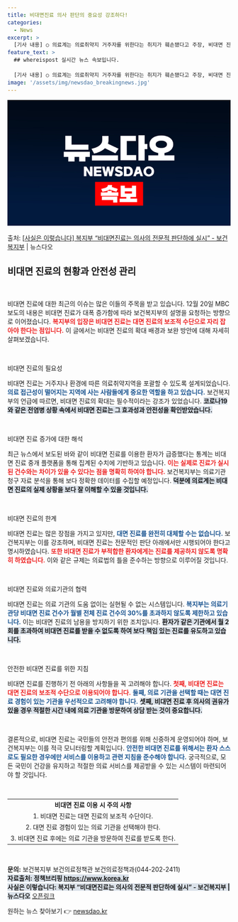 ```yaml
---
title: 비대면진료 의사 판단의 중요성 강조하다!
categories:
  - News
excerpt: >
  [기사 내용] ○ 의료계는 의료취약지 거주자를 위한다는 취지가 훼손됐다고 주장, 비대면 진료가 확대된 지난 …
feature_text: >
  ## whereispost 실시간 뉴스 속보입니다.

  [기사 내용] ○ 의료계는 의료취약지 거주자를 위한다는 취지가 훼손됐다고 주장, 비대면 진료가 확대된 지난 …
image: '/assets/img/newsdao_breakingnews.jpg'
---
```


![뉴스다오 속보](/assets/img/newsdao_breakingnews.jpg)

<p>출처: <a href="https://newsdao.kr/2862" rel="dofollow">[사실은 이렇습니다] 복지부 “비대면진료는 의사의 전문적 판단하에 실시” - 보건복지부</a> | 뉴스다오</p>

<h2 data-ke-size="size26">비대면 진료의 현황과 안전성 관리</h2>

<p data-ke-size="size16">&nbsp;</p>

비대면 진료에 대한 최근의 이슈는 많은 이들의 주목을 받고 있습니다. 12월 20일 MBC 보도의 내용은 비대면 진료가 대폭 증가함에 따라 보건복지부의 설명을 요청하는 방향으로 이어졌습니다. <b><span style="color: #ee2323;">복지부의 입장은 비대면 진료는 대면 진료의 보조적 수단으로 자리 잡아야 한다는 점입니다.</span></b> 이 글에서는 비대면 진료의 확대 배경과 보완 방안에 대해 자세히 살펴보겠습니다.

<p data-ke-size="size16">&nbsp;</p>

비대면 진료의 필요성

비대면 진료는 거주지나 환경에 따른 의료취약지역을 포괄할 수 있도록 설계되었습니다. <b><span style="color: #1a5490;">의료 접근성이 떨어지는 지역에 사는 사람들에게 중요한 역할을 하고 있습니다.</span></b> 보건복지부의 언급에 따르면, 비대면 진료의 확대는 필수적이라는 강조가 있었습니다. <b><span style="background-color: #21538527;">코로나19와 같은 전염병 상황 속에서 비대면 진료는 그 효과성과 안전성을 확인받았습니다.</span></b> 

<p data-ke-size="size16">&nbsp;</p>

비대면 진료 증가에 대한 해석

최근 뉴스에서 보도된 바와 같이 비대면 진료를 이용한 환자가 급증했다는 통계는 비대면 진료 중개 플랫폼을 통해 집계된 수치에 기반하고 있습니다. <b><span style="color: #ee2323;">이는 실제로 진료가 실시된 건수와는 차이가 있을 수 있다는 점을 명확히 하여야 합니다.</span></b> 보건복지부는 의료기관 청구 자료 분석을 통해 보다 정확한 데이터를 수집할 예정입니다. <b><span style="background-color: #21538527;">덕분에 의료계는 비대면 진료의 실제 상황을 보다 잘 이해할 수 있을 것입니다.</span></b>

<p data-ke-size="size16">&nbsp;</p>

비대면 진료의 한계

비대면 진료는 많은 장점을 가지고 있지만, <b><span style="color: #1a5490;">대면 진료를 완전히 대체할 수는 없습니다.</span></b> 보건복지부는 이를 강조하며, 비대면 진료는 전문적인 판단 아래에서만 시행되어야 한다고 명시하였습니다. <b><span style="color: #ee2323;">또한 비대면 진료가 부적합한 환자에게는 진료를 제공하지 않도록 명확히 하였습니다.</span></b> 이와 같은 규제는 의료법의 틀을 준수하는 방향으로 이루어질 것입니다.

<p data-ke-size="size16">&nbsp;</p>

비대면 진료와 의료기관의 협력

비대면 진료는 의료 기관의 도움 없이는 실현될 수 없는 시스템입니다. <b><span style="color: #1a5490;">복지부는 의료기관당 비대면 진료 건수가 월별 전체 진료 건수의 30%를 초과하지 않도록 제한하고 있습니다.</span></b> 이는 비대면 진료의 남용을 방지하기 위한 조치입니다. <b><span style="background-color: #21538527;">환자가 같은 기관에서 월 2회를 초과하여 비대면 진료를 받을 수 없도록 하여 보다 책임 있는 진료를 유도하고 있습니다.</span></b>

<p data-ke-size="size16">&nbsp;</p>

안전한 비대면 진료를 위한 지침

비대면 진료를 진행하기 전 아래의 사항들을 꼭 고려해야 합니다. <b><span style="color: #ee2323;">첫째, 비대면 진료는 대면 진료의 보조적 수단으로 이용되어야 합니다.</span></b> <b><span style="color: #1a5490;">둘째, 의료 기관을 선택할 때는 대면 진료 경험이 있는 기관을 우선적으로 고려해야 합니다.</span></b> <b><span style="background-color: #21538527;">셋째, 비대면 진료 후 의사의 권유가 있을 경우 적절한 시간 내에 의료 기관을 방문하여 상담 받는 것이 중요합니다.</span></b> 

<p data-ke-size="size16">&nbsp;</p>

결론적으로, 비대면 진료는 국민들의 안전과 편의를 위해 신중하게 운영되어야 하며, 보건복지부는 이를 적극 모니터링할 계획입니다. <b><span style="color: #1a5490;">안전한 비대면 진료를 위해서는 환자 스스로도 필요한 경우에만 서비스를 이용하고 관련 지침을 준수해야 합니다.</span></b> 궁극적으로, 모든 국민이 건강을 유지하고 적절한 의료 서비스를 제공받을 수 있는 시스템이 마련되어야 할 것입니다.

<p data-ke-size="size16">&nbsp;</p>

<table>
<tr>
<td style="text-align: center; height: 17px;"><b>비대면 진료 이용 시 주의 사항</b></td>
</tr>
<tr>
<td style="text-align: center; height: 17px;">1. 비대면 진료는 대면 진료의 보조적 수단이다.</td>
</tr>
<tr>
<td style="text-align: center; height: 17px;">2. 대면 진료 경험이 있는 의료 기관을 선택해야 한다.</td>
</tr>
<tr>
<td style="text-align: center; height: 17px;">3. 비대면 진료 후에는 의료 기관을 방문하여 진료를 받도록 한다.</td>
</tr>
</table>

<p data-ke-size="size16">&nbsp;</p>

<b>문의:</b> 보건복지부 보건의료정책관 보건의료정책과(044-202-2411)  
<b><span style="background-color: #21538527;">자료출처: 정책브리핑 https://www.korea.kr</span></b>  
<b><span style="background-color: #21538527;">사실은 이렇습니다: 복지부 “비대면진료는 의사의 전문적 판단하에 실시” - 보건복지부 | 뉴스다오</span></b> [오픈링크](https://newsdao.kr/2862) 

원하는 뉴스 찾아보기 👉 <a href="https://newsdao.kr" rel="dofollow">newsdao.kr</a>


